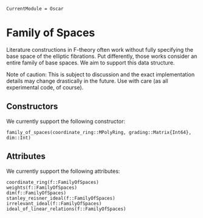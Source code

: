```@meta
CurrentModule = Oscar
```

# Family of Spaces

Literature constructions in F-theory often work without fully specifying the
base space of the elliptic fibrations. Put differently, those works consider
an entire family of base spaces. We aim to support this data structure.

Note of caution: This is subject to discussion and the exact implementation
details may change drastically in the future. Use with care (as all experimental
code, of course).


## Constructors

We currently support the following constructor:
```@docs
family_of_spaces(coordinate_ring::MPolyRing, grading::Matrix{Int64}, dim::Int)
```

## Attributes

We currently support the following attributes:
```@docs
coordinate_ring(f::FamilyOfSpaces)
weights(f::FamilyOfSpaces)
dim(f::FamilyOfSpaces)
stanley_reisner_ideal(f::FamilyOfSpaces)
irrelevant_ideal(f::FamilyOfSpaces)
ideal_of_linear_relations(f::FamilyOfSpaces)
```
